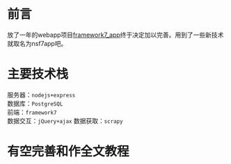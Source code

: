 # 前言
放了一年的webapp项目[framework7_app](https://github.com/zhenxianluo/framework7_app)终于决定加以完善。用到了一些新技术就取名为nsf7app吧。

# 主要技术栈
服务器：`nodejs+express`  
数据库：`PostgreSQL`  
前端：`framework7`  
数据交互：`jQuery+ajax`
数据获取：`scrapy`

# 有空完善和作全文教程

